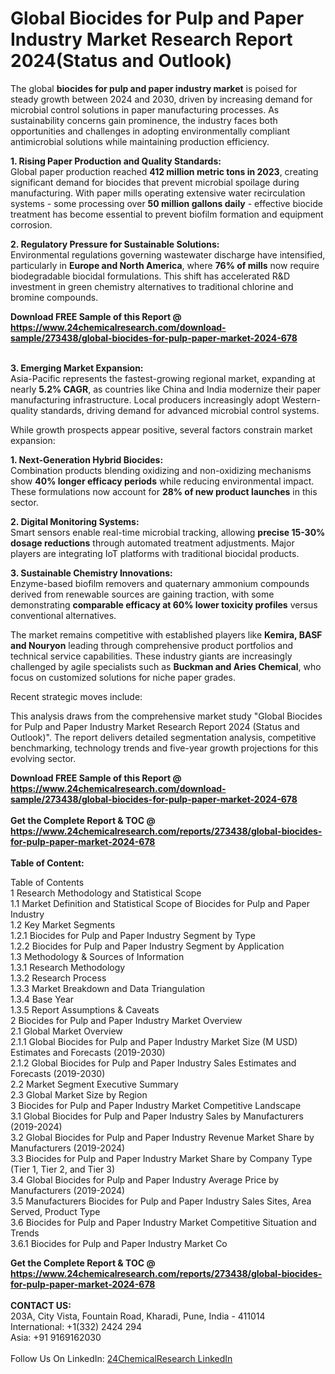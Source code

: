 <h1>Global Biocides for Pulp and Paper Industry Market Research Report 2024(Status and Outlook)</h1><p>The global <strong>biocides for pulp and paper industry market</strong> is poised for steady growth between 2024 and 2030, driven by increasing demand for microbial control solutions in paper manufacturing processes. As sustainability concerns gain prominence, the industry faces both opportunities and challenges in adopting environmentally compliant antimicrobial solutions while maintaining production efficiency.</p><p><strong>1. Rising Paper Production and Quality Standards:</strong><br>
Global paper production reached <strong>412 million metric tons in 2023</strong>, creating significant demand for biocides that prevent microbial spoilage during manufacturing. With paper mills operating extensive water recirculation systems - some processing over <strong>50 million gallons daily</strong> - effective biocide treatment has become essential to prevent biofilm formation and equipment corrosion.</p><p><strong>2. Regulatory Pressure for Sustainable Solutions:</strong><br>
Environmental regulations governing wastewater discharge have intensified, particularly in <strong>Europe and North America</strong>, where <strong>76% of mills</strong> now require biodegradable biocidal formulations. This shift has accelerated R&amp;D investment in green chemistry alternatives to traditional chlorine and bromine compounds.</p><div><b>Download FREE Sample of this Report @ 
            <a href="https://www.24chemicalresearch.com/download-sample/273438/global-biocides-for-pulp-paper-market-2024-678">
            https://www.24chemicalresearch.com/download-sample/273438/global-biocides-for-pulp-paper-market-2024-678</a></b></div><br><p><strong>3. Emerging Market Expansion:</strong><br>
Asia-Pacific represents the fastest-growing regional market, expanding at nearly <strong>5.2% CAGR</strong>, as countries like China and India modernize their paper manufacturing infrastructure. Local producers increasingly adopt Western-quality standards, driving demand for advanced microbial control systems.</p><p>While growth prospects appear positive, several factors constrain market expansion:</p><p><strong>1. Next-Generation Hybrid Biocides:</strong><br>
Combination products blending oxidizing and non-oxidizing mechanisms show <strong>40% longer efficacy periods</strong> while reducing environmental impact. These formulations now account for <strong>28% of new product launches</strong> in this sector.</p><p><strong>2. Digital Monitoring Systems:</strong><br>
Smart sensors enable real-time microbial tracking, allowing <strong>precise 15-30% dosage reductions</strong> through automated treatment adjustments. Major players are integrating IoT platforms with traditional biocidal products.</p><p><strong>3. Sustainable Chemistry Innovations:</strong><br>
Enzyme-based biofilm removers and quaternary ammonium compounds derived from renewable sources are gaining traction, with some demonstrating <strong>comparable efficacy at 60% lower toxicity profiles</strong> versus conventional alternatives.</p><p>The market remains competitive with established players like <strong>Kemira, BASF and Nouryon</strong> leading through comprehensive product portfolios and technical service capabilities. These industry giants are increasingly challenged by agile specialists such as <strong>Buckman and Aries Chemical</strong>, who focus on customized solutions for niche paper grades.</p><p>Recent strategic moves include:</p><p>This analysis draws from the comprehensive market study "Global Biocides for Pulp and Paper Industry Market Research Report 2024 (Status and Outlook)". The report delivers detailed segmentation analysis, competitive benchmarking, technology trends and five-year growth projections for this evolving sector.</p><div><b>Download FREE Sample of this Report @ 
            <a href="https://www.24chemicalresearch.com/download-sample/273438/global-biocides-for-pulp-paper-market-2024-678">
            https://www.24chemicalresearch.com/download-sample/273438/global-biocides-for-pulp-paper-market-2024-678</a></b></div><br><div><b>Get the Complete Report & TOC @ 
            <a href="https://www.24chemicalresearch.com/reports/273438/global-biocides-for-pulp-paper-market-2024-678">
            https://www.24chemicalresearch.com/reports/273438/global-biocides-for-pulp-paper-market-2024-678</a></b></div><br>
            <b>Table of Content:</b><p>Table of Contents<br />
1 Research Methodology and Statistical Scope<br />
1.1 Market Definition and Statistical Scope of Biocides for Pulp and Paper Industry<br />
1.2 Key Market Segments<br />
1.2.1 Biocides for Pulp and Paper Industry Segment by Type<br />
1.2.2 Biocides for Pulp and Paper Industry Segment by Application<br />
1.3 Methodology & Sources of Information<br />
1.3.1 Research Methodology<br />
1.3.2 Research Process<br />
1.3.3 Market Breakdown and Data Triangulation<br />
1.3.4 Base Year<br />
1.3.5 Report Assumptions & Caveats<br />
2 Biocides for Pulp and Paper Industry Market Overview<br />
2.1 Global Market Overview<br />
2.1.1 Global Biocides for Pulp and Paper Industry Market Size (M USD) Estimates and Forecasts (2019-2030)<br />
2.1.2 Global Biocides for Pulp and Paper Industry Sales Estimates and Forecasts (2019-2030)<br />
2.2 Market Segment Executive Summary<br />
2.3 Global Market Size by Region<br />
3 Biocides for Pulp and Paper Industry Market Competitive Landscape<br />
3.1 Global Biocides for Pulp and Paper Industry Sales by Manufacturers (2019-2024)<br />
3.2 Global Biocides for Pulp and Paper Industry Revenue Market Share by Manufacturers (2019-2024)<br />
3.3 Biocides for Pulp and Paper Industry Market Share by Company Type (Tier 1, Tier 2, and Tier 3)<br />
3.4 Global Biocides for Pulp and Paper Industry Average Price by Manufacturers (2019-2024)<br />
3.5 Manufacturers Biocides for Pulp and Paper Industry Sales Sites, Area Served, Product Type<br />
3.6 Biocides for Pulp and Paper Industry Market Competitive Situation and Trends<br />
3.6.1 Biocides for Pulp and Paper Industry Market Co</p><div><b>Get the Complete Report & TOC @ 
            <a href="https://www.24chemicalresearch.com/reports/273438/global-biocides-for-pulp-paper-market-2024-678">
            https://www.24chemicalresearch.com/reports/273438/global-biocides-for-pulp-paper-market-2024-678</a></b></div><br><b>CONTACT US:</b><br>
            203A, City Vista, Fountain Road, Kharadi, Pune, India - 411014<br>
            International: +1(332) 2424 294<br>
            Asia: +91 9169162030 <br><br>
            Follow Us On LinkedIn: <a href="https://www.linkedin.com/company/24chemicalresearch/">24ChemicalResearch LinkedIn</a>